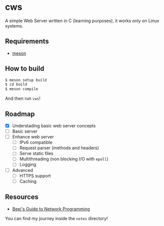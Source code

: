 # cws
A simple Web Server written in C (learning purposes), it works only on Linux systems.

## Requirements
- [meson](https://mesonbuild.com/index.html)

## How to build
```bash
$ meson setup build
$ cd build
$ meson compile
```
And then run `cws`!

## Roadmap
- [x] Understading basic web server concepts
- [ ] Basic server
- [ ] Enhance web server
    - [ ] IPv6 compatible
    - [ ] Request parser (methods and headers)
    - [ ] Serve static files
    - [ ] Multithreading (non blocking I/O with `epoll`)
    - [ ] Logging
- [ ] Advanced
    - [ ] HTTPS support
    - [ ] Caching

## Resources
- [Beej's Guide to Network Programming](https://beej.us/guide/bgnet/)

You can find my journey inside the `notes` directory!
